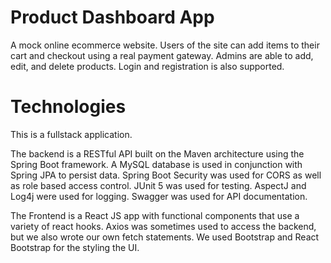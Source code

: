 # Product Dashboard App
A mock online ecommerce website. Users of the site can add items to their cart and checkout using a real payment gateway. Admins are able to add, edit, and delete products. Login and registration is also supported.

# Technologies
This is a fullstack application.

The backend is a RESTful API built on the Maven architecture using the Spring Boot framework. A MySQL database is used in conjunction with Spring JPA to persist data. Spring Boot Security was used for CORS as well as role based access control. JUnit 5 was used for testing. AspectJ and Log4j were used for logging. Swagger was used for API documentation.

The Frontend is a React JS app with functional components that use a variety of react hooks. Axios was sometimes used to access the backend, but we also wrote our own fetch statements. We used Bootstrap and React Bootstrap for the styling the UI.

